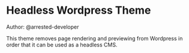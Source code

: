 # Headless Wordpress Theme

Author: @arrested-developer

This theme removes page rendering and previewing from Wordpress in order that it
can be used as a headless CMS.
